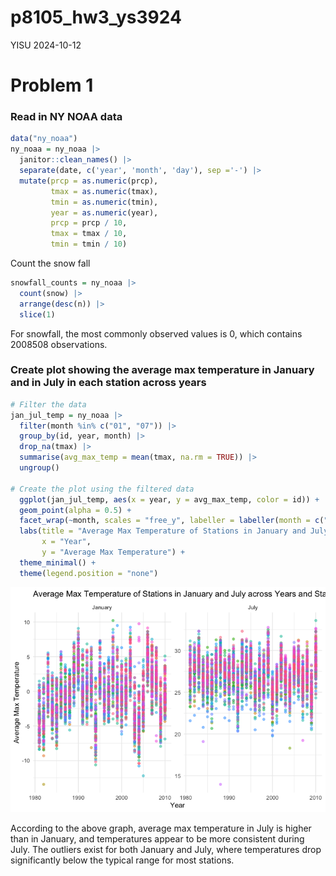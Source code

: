 p8105_hw3_ys3924
================
YISU
2024-10-12

# Problem 1

### Read in NY NOAA data

``` r
data("ny_noaa") 
ny_noaa = ny_noaa |>
  janitor::clean_names() |> 
  separate(date, c('year', 'month', 'day'), sep ='-') |>
  mutate(prcp = as.numeric(prcp),
         tmax = as.numeric(tmax),
         tmin = as.numeric(tmin),
         year = as.numeric(year),
         prcp = prcp / 10,
         tmax = tmax / 10,
         tmin = tmin / 10)
```

Count the snow fall

``` r
snowfall_counts = ny_noaa |>
  count(snow) |>
  arrange(desc(n)) |>
  slice(1)
```

For snowfall, the most commonly observed values is 0, which contains
2008508 observations.

### Create plot showing the average max temperature in January and in July in each station across years

``` r
# Filter the data
jan_jul_temp = ny_noaa |>
  filter(month %in% c("01", "07")) |>
  group_by(id, year, month) |>
  drop_na(tmax) |>
  summarise(avg_max_temp = mean(tmax, na.rm = TRUE)) |>
  ungroup()

# Create the plot using the filtered data
  ggplot(jan_jul_temp, aes(x = year, y = avg_max_temp, color = id)) +
  geom_point(alpha = 0.5) +
  facet_wrap(~month, scales = "free_y", labeller = labeller(month = c("01" = "January", "07" = "July"))) +
  labs(title = "Average Max Temperature of Stations in January and July across Years and Stations",
       x = "Year",  
       y = "Average Max Temperature") + 
  theme_minimal() +
  theme(legend.position = "none")
```

![](p8105_hw3_ys3924_files/figure-gfm/unnamed-chunk-3-1.png)<!-- -->

According to the above graph, average max temperature in July is higher
than in January, and temperatures appear to be more consistent during
July. The outliers exist for both January and July, where temperatures
drop significantly below the typical range for most stations.
